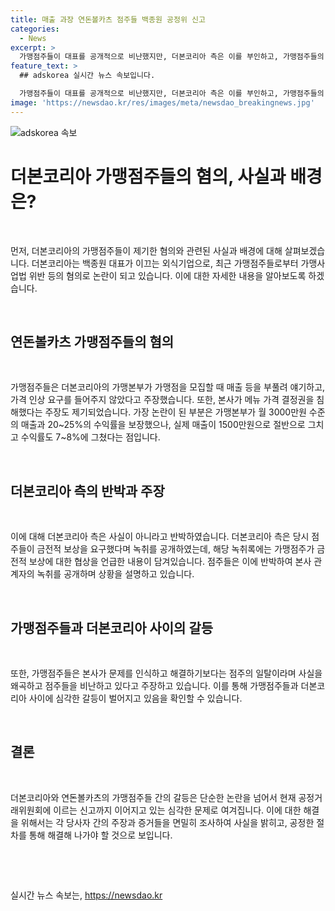 ```yaml
---
title: 매출 과장 연돈볼카츠 점주들 백종원 공정위 신고
categories:
  - News
excerpt: >
  가맹점주들이 대표를 공개적으로 비난했지만, 더본코리아 측은 이를 부인하고, 가맹점주들의 금전 보상 요구 녹취를 공개함. 가맹점주들은 본사의 부당한 요구와 매출 부풀림을 주장하고, 관계자 녹취록을 공개하여 의견을 제시함. 더본코리아 측은 홀 매출과 이윤에 대한 내용을 밝히면서 이를 부인하고 있음. 현재 공정거래위원회에 고소한 상황. (총 단어 수: 98)
feature_text: >
  ## adskorea 실시간 뉴스 속보입니다.

  가맹점주들이 대표를 공개적으로 비난했지만, 더본코리아 측은 이를 부인하고, 가맹점주들의 금전 보상 요구 녹취를 공개함. 가맹점주들은 본사의 부당한 요구와 매출 부풀림을 주장하고, 관계자 녹취록을 공개하여 의견을 제시함. 더본코리아 측은 홀 매출과 이윤에 대한 내용을 밝히면서 이를 부인하고 있음. 현재 공정거래위원회에 고소한 상황. (총 단어 수: 98)
image: 'https://newsdao.kr/res/images/meta/newsdao_breakingnews.jpg'
---
```


<p><img src="https://newsdao.kr/res/images/meta/newsdao_breakingnews.jpg" alt="adskorea 속보" /></p>

<h1 data-ke-size="size26">더본코리아 가맹점주들의 혐의, 사실과 배경은?</h1>

<p data-ke-size="size16">&nbsp;</p>

<p>먼저, 더본코리아의 가맹점주들이 제기한 혐의와 관련된 사실과 배경에 대해 살펴보겠습니다. 더본코리아는 백종원 대표가 이끄는 외식기업으로, 최근 가맹점주들로부터 가맹사업법 위반 등의 혐의로 논란이 되고 있습니다. 이에 대한 자세한 내용을 알아보도록 하겠습니다.</p>

<p data-ke-size="size16">&nbsp;</p>

<h2 data-ke-size="size26">연돈볼카츠 가맹점주들의 혐의</h2>

<p data-ke-size="size16">&nbsp;</p>

<p>가맹점주들은 더본코리아의 가맹본부가 가맹점을 모집할 때 매출 등을 부풀려 얘기하고, 가격 인상 요구를 들어주지 않았다고 주장했습니다. 또한, 본사가 메뉴 가격 결정권을 침해했다는 주장도 제기되었습니다. 가장 논란이 된 부분은 가맹본부가 월 3000만원 수준의 매출과 20~25%의 수익률을 보장했으나, 실제 매출이 1500만원으로 절반으로 그치고 수익률도 7~8%에 그쳤다는 점입니다.</p>

<p data-ke-size="size16">&nbsp;</p>

<h2 data-ke-size="size26">더본코리아 측의 반박과 주장</h2>

<p data-ke-size="size16">&nbsp;</p>

<p>이에 대해 더본코리아 측은 사실이 아니라고 반박하였습니다. 더본코리아 측은 당시 점주들이 금전적 보상을 요구했다며 녹취를 공개하였는데, 해당 녹취록에는 가맹점주가 금전적 보상에 대한 협상을 언급한 내용이 담겨있습니다. 점주들은 이에 반박하여 본사 관계자의 녹취를 공개하며 상황을 설명하고 있습니다.</p>

<p data-ke-size="size16">&nbsp;</p>

<h2 data-ke-size="size26">가맹점주들과 더본코리아 사이의 갈등</h2>

<p data-ke-size="size16">&nbsp;</p>

<p>또한, 가맹점주들은 본사가 문제를 인식하고 해결하기보다는 점주의 일탈이라며 사실을 왜곡하고 점주들을 비난하고 있다고 주장하고 있습니다. 이를 통해 가맹점주들과 더본코리아 사이에 심각한 갈등이 벌어지고 있음을 확인할 수 있습니다.</p>

<p data-ke-size="size16">&nbsp;</p>

<h2 data-ke-size="size26">결론</h2>

<p data-ke-size="size16">&nbsp;</p>

<p>더본코리아와 연돈볼카츠의 가맹점주들 간의 갈등은 단순한 논란을 넘어서 현재 공정거래위원회에 이르는 신고까지 이어지고 있는 심각한 문제로 여겨집니다. 이에 대한 해결을 위해서는 각 당사자 간의 주장과 증거들을 면밀히 조사하여 사실을 밝히고, 공정한 절차를 통해 해결해 나가야 할 것으로 보입니다.</p>

<p data-ke-size="size16">&nbsp;</p>

<p data-ke-size="size16">&nbsp;</p>
실시간 뉴스 속보는, <a href="https://newsdao.kr" rel="dofollow">https://newsdao.kr</a>


